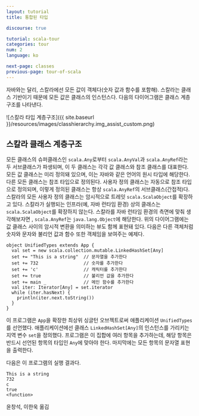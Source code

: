 ```yaml
---
layout: tutorial
title: 통합된 타입

discourse: true

tutorial: scala-tour
categories: tour
num: 2
language: ko

next-page: classes
previous-page: tour-of-scala
---
```


자바와는 달리, 스칼라에선 모든 값이 객체다(숫자 값과 함수를 포함해). 스칼라는 클래스 기반이기 때문에 모든 값은 클래스의 인스턴스다. 다음의 다이어그램은 클래스 계층구조를 나타낸다.

![스칼라 타입 계층구조]({{ site.baseurl }}/resources/images/classhierarchy.img_assist_custom.png)

## 스칼라 클래스 계층구조 ##

모든 클래스의 슈퍼클래스인 `scala.Any`로부터 `scala.AnyVal`과 `scala.AnyRef`라는 두 서브클래스가 파생되며, 이 두 클래스는 각각 값 클래스와 참조 클래스를 대표한다. 모든 값 클래스는 미리 정의돼 있으며, 이는 자바와 같은 언어의 원시 타입에 해당한다. 다른 모든 클래스는 참조 타입으로 정의된다. 사용자 정의 클래스는 자동으로 참조 타입으로 정의되며, 이렇게 정의된 클래스는 항상 `scala.AnyRef`의 서브클래스(간접적)다. 스칼라의 모든 사용자 정의 클래스는 암시적으로 트레잇 `scala.ScalaObject`를 확장하고 있다. 스칼라가 실행되는 인프라(예, 자바 런타임 환경) 상의 클래스는 `scala.ScalaObject`를 확장하지 않는다. 스칼라를 자바 런타임 환경의 측면에 맞춰 생각해보자면 , `scala.AnyRef`는 `java.lang.Object`에 해당한다. 위의 다이어그램에는 값 클래스 사이의 암시적 변환을 의미하는 뷰도 함께 표현돼 있다.
다음은 다른 객체처럼 숫자와 문자와 불리언 값과 함수 또한 객체임을 보여주는 예제다.
 
    object UnifiedTypes extends App {
      val set = new scala.collection.mutable.LinkedHashSet[Any]
      set += "This is a string"  // 문자열을 추가한다
      set += 732                 // 숫자를 추가한다
      set += 'c'                 // 캐릭터를 추가한다
      set += true                // 불리언 값을 추가한다
      set += main _              // 메인 함수를 추가한다
      val iter: Iterator[Any] = set.iterator
      while (iter.hasNext) {
        println(iter.next.toString())
      }
    }

이 프로그램은 `App`을 확장한 최상위 싱글턴 오브젝트로써 애플리케이션 `UnifiedTypes`를 선언했다. 애플리케이션에선 클래스 `LinkedHashSet[Any]`의 인스턴스를 가리키는 지역 변수 `set`을 정의했다. 프로그램은 이 집합에 여러 항목을 추가하는데, 해당 항목은 반드시 선언된 항목의 타입인 `Any`에 맞아야 한다. 마지막에는 모든 항목의 문자열 표현을 출력한다.

다음은 이 프로그램의 실행 결과다.

    This is a string
    732
    c
    true
    <function>
    
윤창석, 이한욱 옮김